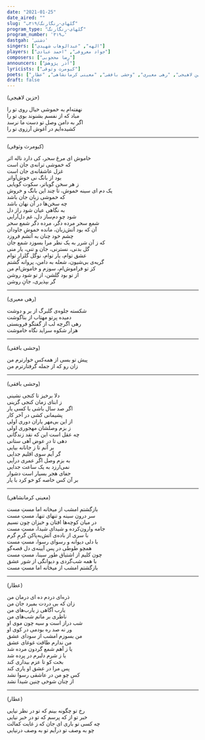 ```yaml
---
date: "2021-01-25"
date_aired: ""
slug: "گلهای-رنگارنگ/۳۱۹ب"
program_type: "گلهای-رنگارنگ"
program_number: '۳۱۹ب'
dastgah: 'دشتی'
singers: ["الهه", "عبدالوهاب شهیدی"]
players: ["جواد معروفی", "احمد عبادی"]
composers: ["رضا محجوبی"]
announcers: ["آذر پژوهش"]
lyricists: ["کیومرث وثوقی"]
poets: ["حزین لاهیجی", "رهی معیری", "وحشی بافقی", "معینی کرمانشاهی", "عطار"]
draft: false
---
```


(حزین لاهیجی)  

نهفته‌ام به خموشی خیال روی تو را  
مباد که از نفسم بشنوند بوی تو را  
اگر به دامن وصل تو دست ما نرسد  
کشیده‌ایم در آغوش آرزوی تو را  

---  

(کیومرث وثوقی)  

خاموش ای مرغ سحر، کی دارد ناله اثر  
که خموشی ترانه‌ی جان است  
غزل عاشقانه‌ی جان است  
بود از بانگ نی خوش‌آواتر  
ز هر سخن گویاتر، سکوت گویایی  
یک دم ای سینه خموش، تا چند این بانگ و خروش  
که خموشی زبان جان باشد  
چه سخن‌ها در آن نهان باشد  
به نگاهی عیان شود راز دل  
شود چو دم‌ساز دل، غم دل‌آرایی  
شمع سحر مرده دگر، مرده دگر شمع سحر  
آن که بود آتش‌زبان، مانده خموشِ جاودان  
چشم خود چنان به آتشم فروزد  
که ز آن شرر به یک نظر مرا بسوزد شمع جان  
گل بدنی، نسترنی، جان و تنی، یار منی  
عشق توام، یار توام، نوگل گلزار توام  
گریه‌ی بی‌شیون، شعله به دامن، پروانه گشتم  
کز تو فراموش‌ام، سوزم و خاموش‌ام من  
از تو بود گلشن، از تو شود روشن  
گر بپذیری، جانِ روشن  

---  

(رهی معیری)  

شکسته جلوه‌ی گلبرگ از بر و دوشت  
دمیده پرتو مهتاب از بناگوشت  
رهی اگرچه لب از گفتگو فروبستی  
هزار شکوه سراید نگاه خاموشت  

---  

(وحشی بافقی)  

پیش تو بسی از همه‌کس خوارترم من  
زان رو که از جمله گرفتارترم من  

---  

(وحشی بافقی)  

دلا برخیز تا کنجی نشینی  
ز ابنای زمان کنجی گزینی  
اگر صد سال باشی با کسی یار  
پشیمانی کشی در آخر کار  
از این بی‌مهر یاران دوری اولی  
ز بزم وصلشان مهجوری اولی  
چه عقل است این که نقد زندگانی  
دهی تا در عوض آهی ستانی  
بر آنم تا ز جانانه بیایی  
گر آیم سوی اقلیم جدایی  
به بزم وصل اگر عمری درآیی  
نمی‌ارزد به یک ساعت جدایی  
جفای هجر بسیار است دشوار  
بر آن کس خاصه کو خو کرد با یار  

---  

(معینی کرمانشاهی)  

بازگشتم امشب از میخانه اما مستِ مست  
سر درون سینه و تنهای تنها، مستِ مست  
در میان کوچه‌ها افتان و خیزان چون نسیم  
جامه وارون‌کرده و شیدای شیدا، مستِ مست  
با سری از باده‌ی آتش‌به‌پاکن گرمِ گرم  
با دلی دیوانه و رسوای رسوا، مستِ مست  
همچو طوطی در پس آیینه‌ی دل قصه‌گو  
چون کلیم از اشتیاق طور سینا، مستِ مست  
با همه شب‌گردی و دیوانگی از شور عشق  
بازگشتم امشب از میخانه اما مستِ مست  

---  

(عطار)  

ذره‌ای دردم ده ای درمان من  
زان که بی دردت بمیرد جان من  
یارب آگاهی ز یارب‌های من  
ناظری بر ماتم شب‌های من  
شب دراز است و سیه چون موی او  
ور نه صد ره بودمی در کوی او  
من بسوزم امشب از سودای عشق  
من ندارم طاقت غوغای عشق  
یا ز آهم شمع گردون مرده شد  
یا ز شرم دلبرم در پرده شد  
بخت کو تا عزم بیداری کند  
پس مرا در عشق او یاری کند  
کس چو من در عاشقی رسوا نشد  
از چنان شوخی چنین شیدا نشد  

---  

(عطار)  

رخ تو چگونه بینم که تو در نظر نیایی  
خبر تو از که پرسم که تو در خبر نیایی  
چه کسی تو باری ای جان که ز غایت کمالت  
چو به وصف تو درآیم تو به وصف درنیایی  
